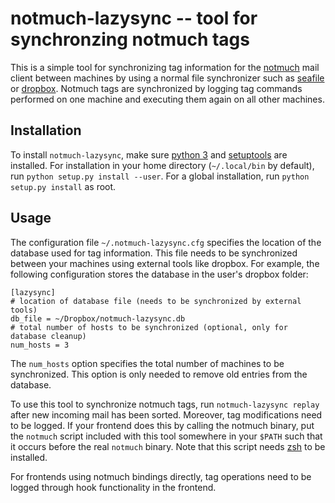 # notmuch-lazysync -- tool for synchronzing notmuch tags

This is a simple tool for synchronizing tag information for the
[notmuch](http://notmuchmail.org/) mail client between machines by
using a normal file synchronizer such as
[seafile](https://www.seafile.com/en/home/) or
[dropbox](https://www.dropbox.com/). Notmuch tags are synchronized by
logging tag commands performed on one machine and executing them again
on all other machines.

## Installation

To install `notmuch-lazysync`, make sure
[python 3](https://www.python.org/) and
[setuptools](https://pypi.python.org/pypi/setuptools) are installed.
For installation in your home directory (`~/.local/bin` by default),
run `python setup.py install --user`. For a global installation, run
`python setup.py install` as root.

## Usage

The configuration file `~/.notmuch-lazysync.cfg` specifies the
location of the database used for tag information. This file needs to
be synchronized between your machines using external tools like
dropbox. For example, the following configuration stores the database
in the user's dropbox folder:

    [lazysync]
    # location of database file (needs to be synchronized by external tools)
    db_file = ~/Dropbox/notmuch-lazysync.db
    # total number of hosts to be synchronized (optional, only for database cleanup)
    num_hosts = 3

The `num_hosts` option specifies the total number of machines to be
synchronized. This option is only needed to remove old entries from
the database.

To use this tool to synchronize notmuch tags, run `notmuch-lazysync
replay` after new incoming mail has been sorted. Moreover, tag
modifications need to be logged. If your frontend does this by calling
the notmuch binary, put the `notmuch` script included with this tool
somewhere in your `$PATH` such that it occurs before the real
`notmuch` binary. Note that this script needs [zsh](http://www.zsh.org/)
to be installed.

For frontends using notmuch bindings directly, tag operations need to
be logged through hook functionality in the frontend.
